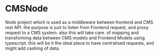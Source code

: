 # CMSNode
Node project which is used as a middleware between frontend and CMS rest API. the purpose is just to listen from Frontend request, and proxy request to a CMS system. also this will take care. of mapping and transforming data between CMS models and Frontend Models using typescript. this will be it the ideal place to have centralised requests, and might add cashing of data.
